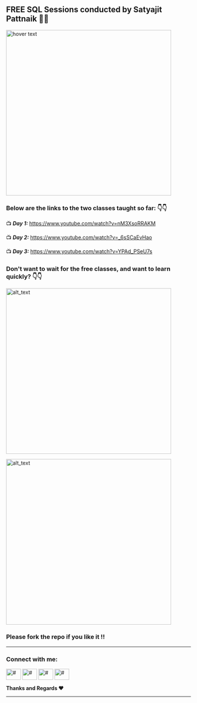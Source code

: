 <h2 align="left">FREE SQL Sessions conducted by Satyajit Pattnaik 👏👏</h2> 

<p align="left">
  <img src="https://user-images.githubusercontent.com/34673684/172162970-6178199f-3e73-49c9-9839-db6f003f6aa8.png" width="450" title="hover text">
</p>

### **Below are the links to the two classes taught so far:** 👇👇

📺 _**Day 1:**_ https://www.youtube.com/watch?v=nM3XsoRRAKM

📺 _**Day 2:**_ https://www.youtube.com/watch?v=_6sSCaEvHao

📺 _**Day 3:**_ https://www.youtube.com/watch?v=YPAd_PSeU7s


### Don't want to wait for the free classes, and want to learn quickly? 👇👇

[<img alt="alt_text" width="450px" src="https://user-images.githubusercontent.com/34673684/172162786-f943452e-ac3c-4d8b-aef4-0dee1fc71272.png" />](https://www.udemy.com/course/the-ultimate-guide-to-learn-sql-from-scratch-2022-edition/)

[<img alt="alt_text" width="450px" src="https://user-images.githubusercontent.com/34673684/160292625-398069c9-5fa2-41a6-a74c-a8353d9d0f72.png" />](https://www.udemy.com/course/microsoft-power-bi-complete-guide-2022-edition/?referralCode=DA411AF80B15E32A988F)

### Please fork the repo if you like it !! 
---
<p align="left">
<h3 align="left">Connect with me:</h3>
<a href="https://www.youtube.com/c/SatyajitPattnaik"><img align="center" src="https://cdn.jsdelivr.net/npm/simple-icons@3.0.1/icons/youtube.svg" alt="#" height="30" width="40" /></a>
<a href="https://www.linkedin.com/in/satyajitpattnaik/"><img align="center" src="https://cdn.jsdelivr.net/npm/simple-icons@3.0.1/icons/linkedin.svg" alt="#" height="30" width="40" /></a>
<a href="https://www.kaggle.com/pattnaiksatyajit" target="blank"><img align="center" src="https://cdn.jsdelivr.net/npm/simple-icons@3.0.1/icons/kaggle.svg" alt="#" height="30" width="40" /></a>
<a href="https://www.instagram.com/pik1989/" target="blank"><img align="center" src="https://cdn.jsdelivr.net/npm/simple-icons@3.0.1/icons/instagram.svg" alt="#" height="30" width="40" /></a>
</p>

**Thanks and Regards ❤**
<hr/>
